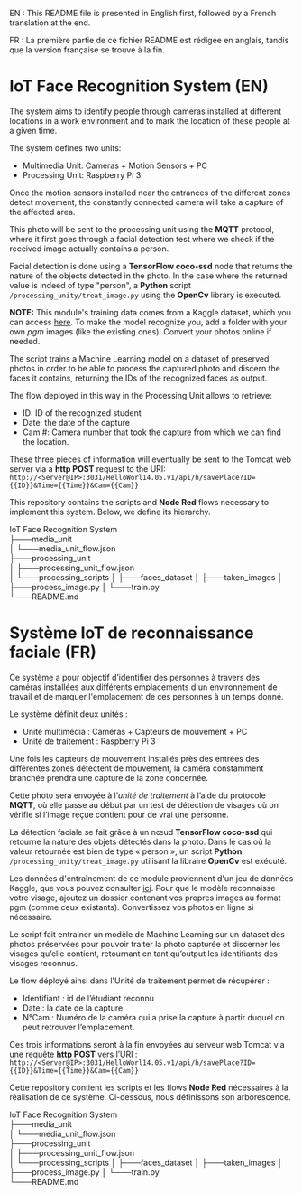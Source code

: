 EN : This README file is presented in English first, followed by a French translation at the end.

FR : La première partie de ce fichier README est rédigée en anglais, tandis que la version française se trouve à la fin.

# IoT Face Recognition System (EN)
The system aims to identify people through cameras installed at different locations in a work environment and to mark the location of these people at a given time.

The system defines two units:

* Multimedia Unit: Cameras + Motion Sensors + PC
* Processing Unit: Raspberry Pi 3
  
Once the motion sensors installed near the entrances of the different zones detect movement, the constantly connected camera will take a capture of the affected area.

This photo will be sent to the processing unit using the **MQTT** protocol, where it first goes through a facial detection test where we check if the received image actually contains a person.

Facial detection is done using a **TensorFlow coco-ssd** node that returns the nature of the objects detected in the photo.
In the case where the returned value is indeed of type "person", a **Python** script `/processing_unity/treat_image.py` using the **OpenCv** library is executed.

**NOTE:** This module's training data comes from a Kaggle dataset, which you can access [here]([https://](https://www.kaggle.com/datasets/kasikrit/att-database-of-faces)). To make the model recognize you, add a folder with your own *pgm* images (like the existing ones). Convert your photos online if needed.

The script trains a Machine Learning model on a dataset of preserved photos in order to be able to process the captured photo and discern the faces it contains, returning the IDs of the recognized faces as output.

The flow deployed in this way in the Processing Unit allows to retrieve:

* ID: ID of the recognized student
* Date: the date of the capture
* Cam #: Camera number that took the capture from which we can find the location.

These three pieces of information will eventually be sent to the Tomcat web server via a **http POST** request to the URI:
`http://<Server@IP>:3031/HelloWorl14.05.v1/api/h/savePlace?ID={{ID}}&Time={{Time}}&Cam={{Cam}}`

This repository contains the scripts and **Node Red** flows necessary to implement this system. Below, we define its hierarchy.

IoT Face Recognition System  
├───media_unit  
│   └───media_unit_flow.json  
├───processing_unit  
│   ├───processing_unit_flow.json  
│   └───processing_scripts
│       ├───faces_dataset
│       ├───taken_images
│       ├───process_image.py 
│       └───train.py  
└───README.md

# Système IoT de reconnaissance faciale (FR)

Ce système a pour objectif d’identifier des personnes à travers des caméras installées aux différents emplacements d'un environnement de travail et de marquer l'emplacement de ces personnes à un temps donné.

Le système définit deux unités :
* Unité multimédia : Caméras + Capteurs de mouvement + PC
* Unité de traitement : Raspberry Pi 3
  
Une fois les capteurs de mouvement installés près des entrées des différentes zones détectent de mouvement, la caméra constamment branchée prendra une capture de la zone concernée.

Cette photo sera envoyée à l’*unité de traitement* à l’aide du protocole **MQTT**, où elle passe au début par un test de détection de visages où on vérifie si l’image reçue contient pour de vrai une personne.

La détection faciale se fait grâce à un nœud **TensorFlow coco-ssd** qui retourne la nature des objets détectés dans la photo.
Dans le cas où la valeur retournée est bien de type « person », un script **Python** `/processing_unity/treat_image.py` utilisant la libraire **OpenCv** est exécuté.

Les données d'entraînement de ce module proviennent d'un jeu de données Kaggle, que vous pouvez consulter [ici](https://www.kaggle.com/datasets/kasikrit/att-database-of-faces). Pour que le modèle reconnaisse votre visage, ajoutez un dossier contenant vos propres images au format pgm (comme ceux existants). Convertissez vos photos en ligne si nécessaire.

Le script fait entrainer un modèle de Machine Learning sur un dataset des photos préservées pour pouvoir traiter la photo capturée et discerner les visages qu’elle contient, retournant en tant qu’output les identifiants des visages reconnus.

Le flow déployé ainsi dans l'Unité de traitement permet de récupérer :
* Identifiant : id de l’étudiant reconnu
* Date : la date de la capture
* N°Cam : Numéro de la caméra qui a prise la capture à partir duquel on peut retrouver l’emplacement.

Ces trois informations seront à la fin envoyées au serveur web Tomcat via une requête **http POST** vers l’URI :
`http://<Server@IP>:3031/HelloWorl14.05.v1/api/h/savePlace?ID={{ID}}&Time={{Time}}&Cam={{Cam}}`

Cette repository contient les scripts et les flows **Node Red** nécessaires à la réalisation de ce système. Ci-dessous, nous définissons son arborescence.

IoT Face Recognition System  
├───media_unit  
│   └───media_unit_flow.json  
├───processing_unit  
│   ├───processing_unit_flow.json  
│   └───processing_scripts
│       ├───faces_dataset
│       ├───taken_images
│       ├───process_image.py 
│       └───train.py  
└───README.md
